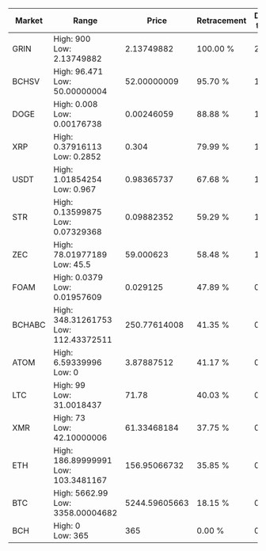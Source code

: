 | Market | Range | Price| Retracement | Doubles to 50% |
| --- | --- | --- | --- | --- |
| GRIN | High: 900<br />Low: 2.13749882 | 2.13749882 | 100.00 % | 211.03 |
| BCHSV | High: 96.471<br />Low: 50.00000004 | 52.00000009 | 95.70 % | 1.41 |
| DOGE | High: 0.008<br />Low: 0.00176738 | 0.00246059 | 88.88 % | 1.98 |
| XRP | High: 0.37916113<br />Low: 0.2852 | 0.304 | 79.99 % | 1.09 |
| USDT | High: 1.01854254<br />Low: 0.967 | 0.98365737 | 67.68 % | 1.01 |
| STR | High: 0.13599875<br />Low: 0.07329368 | 0.09882352 | 59.29 % | 1.06 |
| ZEC | High: 78.01977189<br />Low: 45.5 | 59.000623 | 58.48 % | 1.05 |
| FOAM | High: 0.0379<br />Low: 0.01957609 | 0.029125 | 47.89 % | 0.00 |
| BCHABC | High: 348.31261753<br />Low: 112.43372511 | 250.77614008 | 41.35 % | 0.00 |
| ATOM | High: 6.59339996<br />Low: 0 | 3.87887512 | 41.17 % | 0.00 |
| LTC | High: 99<br />Low: 31.0018437 | 71.78 | 40.03 % | 0.00 |
| XMR | High: 73<br />Low: 42.10000006 | 61.33468184 | 37.75 % | 0.00 |
| ETH | High: 186.89999991<br />Low: 103.3481167 | 156.95066732 | 35.85 % | 0.00 |
| BTC | High: 5662.99<br />Low: 3358.00004682 | 5244.59605663 | 18.15 % | 0.00 |
| BCH | High: 0<br />Low: 365 | 365 | 0.00 % | 0.00 |
